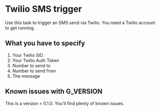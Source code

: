# Twilio SMS trigger
Use this task to trigger an SMS send via Twilio. You need a Twilio account to get running.

## What you have to specify
1. Your Twilio SID
2. Your Twilio Auth Token
3. Number to send to
4. Number to send from
5. The message

## Known issues with G_VERSION
This is a version < 0.1.0. You'll find plenty of known issues.